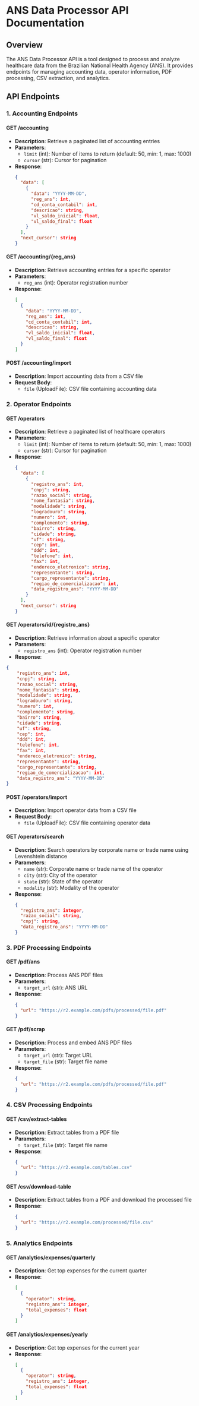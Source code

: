 # ANS Data Processor API Documentation

## Overview
The ANS Data Processor API is a tool designed to process and analyze healthcare data from the Brazilian National Health Agency (ANS). It provides endpoints for managing accounting data, operator information, PDF processing, CSV extraction, and analytics.

## API Endpoints

### 1. Accounting Endpoints

#### GET /accounting
- **Description**: Retrieve a paginated list of accounting entries
- **Parameters**:
  - `limit` (int): Number of items to return (default: 50, min: 1, max: 1000)
  - `cursor` (str): Cursor for pagination
- **Response**:
  ```json
  {
    "data": [
      {
        "data": "YYYY-MM-DD",
        "reg_ans": int,
        "cd_conta_contabil": int,
        "descricao": string,
        "vl_saldo_inicial": float,
        "vl_saldo_final": float
      }
    ],
    "next_cursor": string
  }
  ```

#### GET /accounting/{reg_ans}
- **Description**: Retrieve accounting entries for a specific operator
- **Parameters**:
  - `reg_ans` (int): Operator registration number
- **Response**:
  ```json
  [
    {
      "data": "YYYY-MM-DD",
      "reg_ans": int,
      "cd_conta_contabil": int,
      "descricao": string,
      "vl_saldo_inicial": float,
      "vl_saldo_final": float
    }
  ]
  ```

#### POST /accounting/import
- **Description**: Import accounting data from a CSV file
- **Request Body**:
  - `file` (UploadFile): CSV file containing accounting data

### 2. Operator Endpoints

#### GET /operators
- **Description**: Retrieve a paginated list of healthcare operators
- **Parameters**:
  - `limit` (int): Number of items to return (default: 50, min: 1, max: 1000)
  - `cursor` (str): Cursor for pagination
- **Response**:
  ```json
  {
    "data": [
      {
        "registro_ans": int,
        "cnpj": string,
        "razao_social": string,
        "nome_fantasia": string,
        "modalidade": string,
        "logradouro": string,
        "numero": int,
        "complemento": string,
        "bairro": string,
        "cidade": string,
        "uf": string,
        "cep": int,
        "ddd": int,
        "telefone": int,
        "fax": int,
        "endereco_eletronico": string,
        "representante": string,
        "cargo_representante": string,
        "regiao_de_comercializacao": int,
        "data_registro_ans": "YYYY-MM-DD"
      }
    ],
    "next_cursor": string
  }
  ```

#### GET /operators/id/{registro_ans}
- **Description**: Retrieve information about a specific operator
- **Parameters**:
  - `registro_ans` (int): Operator registration number
- **Response**:
```json
{
    "registro_ans": int,
    "cnpj": string,
    "razao_social": string,
    "nome_fantasia": string,
    "modalidade": string,
    "logradouro": string,
    "numero": int,
    "complemento": string,
    "bairro": string,
    "cidade": string,
    "uf": string,
    "cep": int,
    "ddd": int,
    "telefone": int,
    "fax": int,
    "endereco_eletronico": string,
    "representante": string,
    "cargo_representante": string,
    "regiao_de_comercializacao": int,
    "data_registro_ans": "YYYY-MM-DD"
}
  ```



#### POST /operators/import
- **Description**: Import operator data from a CSV file
- **Request Body**:
  - `file` (UploadFile): CSV file containing operator data

#### GET /operators/search
- **Description**: Search operators by corporate name or trade name using Levenshtein distance
- **Parameters**:
  - `name` (str): Corporate name or trade name of the operator
  - `city` (str): City of the operator
  - `state` (str): State of the operator
  - `modality` (str): Modality of the operator
- **Response**:
  ```json
  {
    "registro_ans": integer,
    "razao_social": string,
    "cnpj": string,
    "data_registro_ans": "YYYY-MM-DD"
  }
  ```
  
### 3. PDF Processing Endpoints

#### GET /pdf/ans
- **Description**: Process ANS PDF files
- **Parameters**:
  - `target_url` (str): ANS URL
- **Response**:
  ```json
  {
    "url": "https://r2.example.com/pdfs/processed/file.pdf"
  }
  ```

#### GET /pdf/scrap
- **Description**: Process and embed ANS PDF files
- **Parameters**:
  - `target_url` (str): Target URL
  - `target_file` (str): Target file name
- **Response**:
  ```json
  {
    "url": "https://r2.example.com/pdfs/processed/file.pdf"
  }
  ```

### 4. CSV Processing Endpoints

#### GET /csv/extract-tables
- **Description**: Extract tables from a PDF file
- **Parameters**:
  - `target_file` (str): Target file name
- **Response**:
  ```json
  {
    "url": "https://r2.example.com/tables.csv"
  }
  ```

#### GET /csv/download-table
- **Description**: Extract tables from a PDF and download the processed file
- **Response**:
  ```json
  {
    "url": "https://r2.example.com/processed/file.csv"
  }
  ```

### 5. Analytics Endpoints

#### GET /analytics/expenses/quarterly
- **Description**: Get top expenses for the current quarter
- **Response**:
  ```json
  [
    {
      "operator": string,
      "registro_ans": integer,
      "total_expenses": float
    }
  ]
  ```

#### GET /analytics/expenses/yearly
- **Description**: Get top expenses for the current year
- **Response**:
  ```json
  [
    {
      "operator": string,
      "registro_ans": integer,
      "total_expenses": float
    }
  ]
```
